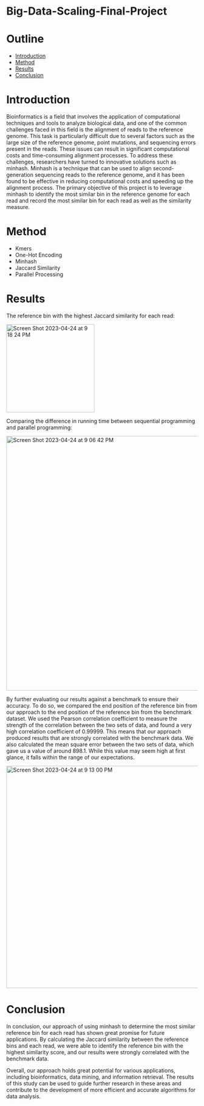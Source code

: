 # Big-Data-Scaling-Final-Project

# Outline
- [Introduction](#introduction)
- [Method](#method)
- [Results](#results)
- [Conclusion](#conclusion)


# Introduction

Bioinformatics is a field that involves the application of computational techniques and tools to analyze biological data, and one of the common challenges faced in this field is the alignment of reads to the reference genome. This task is particularly difficult due to several factors such as the large size of the reference genome, point mutations, and sequencing errors present in the reads. These issues can result in significant computational costs and time-consuming alignment processes. To address these challenges, researchers have turned to innovative solutions such as minhash. Minhash is a technique that can be used to align second-generation sequencing reads to the reference genome, and it has been found to be effective in reducing computational costs and speeding up the alignment process. The primary objective of this project is to leverage minhash to identify the most similar bin in the reference genome for each read and record the most similar bin for each read as well as the similarity measure.

# Method

- Kmers
- One-Hot Encoding
- Minhash
- Jaccard Similarity
- Parallel Processing

# Results

The reference bin with the highest Jaccard similarity for each read: 

<img width="232" alt="Screen Shot 2023-04-24 at 9 18 24 PM" src="https://user-images.githubusercontent.com/89117508/234158189-d01a43ec-b2b8-483d-8a7d-e58ac7efa276.png">

Comparing the difference in running time between sequential programming and parallel programming: 

<img width="670" alt="Screen Shot 2023-04-24 at 9 06 42 PM" src="https://user-images.githubusercontent.com/89117508/234156991-c3448f86-ec15-40d6-8580-8f80e1b19640.png">

By further evaluating our results against a benchmark to ensure their accuracy. To do so, we compared the end position of the reference bin from our approach to the end position of the reference bin from the benchmark dataset. We used the Pearson correlation coefficient to measure the strength of the correlation between the two sets of data, and found a very high correlation coefficient of 0.99999. This means that our approach produced results that are strongly correlated with the benchmark data. We also calculated the mean square error between the two sets of data, which gave us a value of around 898.1. While this value may seem high at first glance, it falls within the range of our expectations.

<img width="585" alt="Screen Shot 2023-04-24 at 9 13 00 PM" src="https://user-images.githubusercontent.com/89117508/234158700-dce1fc8d-38d1-4740-84b2-d3b6478f3c73.png">



# Conclusion

In conclusion, our approach of using minhash to determine the most similar reference bin for each read has shown great promise for future applications. By calculating the Jaccard similarity between the reference bins and each read, we were able to identify the reference bin with the highest similarity score, and our results were strongly correlated with the benchmark data.

Overall, our approach holds great potential for various applications, including bioinformatics, data mining, and information retrieval. The results of this study can be used to guide further research in these areas and contribute to the development of more efficient and accurate algorithms for data analysis.



